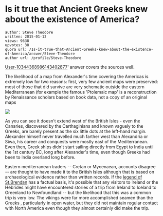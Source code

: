 # Is it true that Ancient Greeks knew about the existence of America?

	author: Steve Theodore
	written: 2015-01-13
	views: 9638
	upvotes: 38
	quora url: /Is-it-true-that-Ancient-Greeks-knew-about-the-existence-of-America/answer/Steve-Theodore
	author url: /profile/Steve-Theodore


[User-10344368986143402877](https://www.quora.com/profile/User-10344368986143402877)' answer covers the sources well.

The likelihood of a map from Alexander's time covering the Americas is extremely low for two reasons: first, very few ancient maps were preserved: most of those that did survive are very schematic outside the eastern Mediterranean (for example the famous 'Ptolemaic map' is a reconstruction by Renaissance scholars based on book data, not a copy of an original maps

![](https://qph.fs.quoracdn.net/main-qimg-f12642589cce0e1a58e9fd4ea6d65b7c-c)

As you can see it doesn't extend west of the British Isles - even the Canaries, discovered by the Carthaginians and known vaguely to the Greeks, are barely present as the six little dots at the left-hand margin. Alexander himself never travelled much farther west than Alexandria or Siwa, his career and conquests were mostly east of the Mediterranean. Even then, Greek ships didn't start sailing directly from Egypt to India until the 1st century BC, long after Alexander's time, even though Greeks had been to India overland long before.

Eastern mediterranean traders -- Cretan or Mycenaean, accounts disagree -- are thought to have made it to the British Isles although that is based on archaeological evidence rather than written records. If the [legend of St.Brendan](http://www.history.com/news/did-an-irish-monk-discover-america) has a factual basis, it's possible that any visitors to Ireland or the Hebrides might have encountered stories of a trip from Ireland to Iceland to Greenland to Newfoundland -- but the likelihood that this was a common trip is very low. The vikings were far more accomplished seamen than the Greeks , particularly in open water, but they did not maintain regular contact with North America even though they almost certainly did make the trip.

